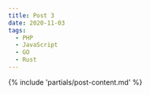 ```yaml
---
title: Post 3
date: 2020-11-03
tags:
  - PHP
  - JavaScript
  - GO
  - Rust
---
```

{% include 'partials/post-content.md' %}